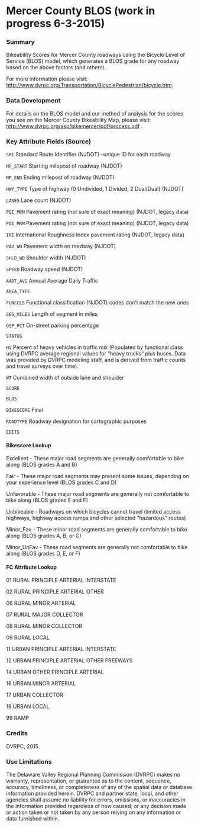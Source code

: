 # Mercer County BLOS (work in progress 6-3-2015)

### Summary
Bikeability Scores for Mercer County roadways using the Bicycle Level of Service (BLOS) model, which generates a BLOS grade for any roadway based on the above factors (and others).

For more information please visit: http://www.dvrpc.org/Transportation/BicyclePedestrian/bicycle.htm.

### Data Development

For details on the BLOS model and our method of analysis for the scores you see on the Mercer County Bikeability Map, please visit: http://www.dvrpc.org/asp/bikemercer/pdf/process.pdf .

### Key Attribute Fields (Source)
`SRI`  Standard Route Identifier (NJDOT) –unique ID for each roadway

`MP_START`  Starting milepost of roadway (NJDOT)

`MP_END`  Ending milepost of roadway (NJDOT)

`HWY_TYPE`  Type of highway (0 Undivided, 1 Divided, 2 Dual/Dual) (NJDOT)

`LANES`  Lane count (NJDOT)

`PQI_MRM`  Pavement rating (not sure of exact meaning) (NJDOT, legacy data)

`PDI_MRM`  Pavement rating (not sure of exact meaning) (NJDOT, legacy data)

`IRI`  International Roughness Index pavement rating (NJDOT, legacy data)

`PAV_WD`  Pavement width on roadway (NJDOT)

`SHLD_WD`  Shoulder width (NJDOT)

`SPEED`  Roadway speed (NJDOT)

`AADT_AVG` Annual Average Daily Traffic

`AREA_TYPE` 

`FUNCCLS` Functional classification (NJDOT) codes don’t match the new ones

`SEG_MILES` Length of segment in miles

`OSP_PCT` On-street parking percentage

`STATUS`

`HV` Percent of heavy vehicles in traffic mix (Populated by functional class using DVRPC average regional values for “heavy trucks” plus buses. Data was provided by DVRPC modeling staff, and is derived from traffic counts and travel surveys over time). 

`WT` Combined width of outside lane and shoulder

`SCORE`

`BLOS`

`BIKESCORE` Final 

`ROADTYPE` Roadway designation for cartographic purposes

`EDITS`

#### Bikescore Lookup

Excellent - These major road segments are generally comfortable to bike along (BLOS grades A and B)

Fair - These major road segments may present some issues, depending on your experience level (BLOS grades C and D) 

Unfavorable - These major road segments are generally not comfortable to bike along (BLOS grades E and F) 

Unbikeable - Roadways on which bicycles cannot travel (limited access highways, highway access ramps and other selected “hazardous” routes)

Minor_Fav - These minor road segments are generally comfortable to bike along (BLOS grades A, B, or C) 

Minor_UnFav - These road segments are generally not comfortable to bike along (BLOS grades D, E, or F)

#### FC Attribute Lookup

01 RURAL PRINCIPLE ARTERIAL INTERSTATE

02 RURAL PRINCIPLE ARTERIAL OTHER

06 RURAL MINOR ARTERIAL

07 RURAL MAJOR COLLECTOR

08 RURAL MINOR COLLECTOR

09 RURAL LOCAL

11 URBAN PRINCIPLE ARTERIAL INTERSTATE

12 URBAN PRINCIPLE ARTERIAL OTHER FREEWAYS

14 URBAN OTHER PRINCIPLE ARTERIAL

16 URBAN MINOR ARTERIAL

17 URBAN COLLECTOR

19 URBAN LOCAL

99 RAMP

### Credits
DVRPC, 2015.

### Use Limitations
The Delaware Valley Regional Planning Commission (DVRPC) makes no warranty, representation, or guarantee as to the content, sequence, accuracy, timeliness, or completeness of any of the spatial data or database information provided herein. DVRPC and partner state, local, and other agencies shall assume no liability for errors, omissions, or inaccuracies in the information provided regardless of how caused; or any decision made or action taken or not taken by any person relying on any information or data furnished within. 
